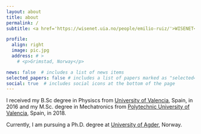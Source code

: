 ```yaml
---
layout: about
title: about
permalink: /
subtitle: <a href='https://wisenet.uia.no/people/emilio-ruiz/'>WISENET</a> # Address. Contacts. Moto. Etc.

profile:
  align: right
  image: pic.jpg
  address: # >
    # <p>Grimstad, Norway</p>

news: false  # includes a list of news items
selected_papers: false # includes a list of papers marked as "selected={true}"
social: true  # includes social icons at the bottom of the page
---
```


I received my B.Sc degree in Physiscs from [University of Valencia](https://www.uv.es/uvweb/college/en/university-valencia-1285845048380.html), Spain, in 2016 and my M.Sc. degree in Mechatronics from [Polytechnic University of Valencia](https://www.upv.es/en), Spain, in 2018.

Currently, I am pursuing a Ph.D. degree at [University of Agder](https://www.uia.no/en), Norway.

<!-- Write your biography here. Tell the world about yourself. Link to your favorite [subreddit](http://reddit.com). You can put a picture in, too. The code is already in, just name your picture `prof_pic.jpg` and put it in the `img/` folder.

Put your address / P.O. box / other info right below your picture. You can also disable any these elements by editing `profile` property of the YAML header of your `_pages/about.md`. Edit `_bibliography/papers.bib` and Jekyll will render your [publications page](/al-folio/publications/) automatically.

Link to your social media connections, too. This theme is set up to use [Font Awesome icons](http://fortawesome.github.io/Font-Awesome/) and [Academicons](https://jpswalsh.github.io/academicons/), like the ones below. Add your Facebook, Twitter, LinkedIn, Google Scholar, or just disable all of them. -->
